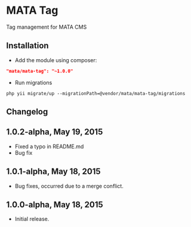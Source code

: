 MATA Tag
==========================================

Tag management for MATA CMS

Installation
------------

- Add the module using composer: 

```json
"mata/mata-tag": "~1.0.0"
```

-  Run migrations
```
php yii migrate/up --migrationPath=@vendor/mata/mata-tag/migrations
```


Changelog
---------

## 1.0.2-alpha, May 19, 2015

- Fixed a typo in README.md
- Bug fix

## 1.0.1-alpha, May 18, 2015

- Bug fixes, occurred due to a merge conflict.

## 1.0.0-alpha, May 18, 2015

- Initial release.
